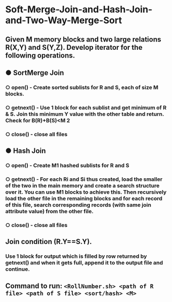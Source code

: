 # Soft-Merge-Join-and-Hash-Join-and-Two-Way-Merge-Sort
## Given M memory blocks and two large relations R(X,Y) and S(Y,Z). Develop iterator for the following operations.

## ● SortMerge Join

### ○ open() - Create sorted sublists for R and S, each of size M blocks.

### ○ getnext() - Use 1 block for each sublist and get minimum of R & S. Join this minimum Y value with the other table and return. Check for B(R)+B(S)<M 2


### ○ close() - close all files


## ● Hash Join


### ○ open() - Create M1 hashed sublists for R and S


### ○ getnext() - For each Ri and Si thus created, load the smaller of the two in the main memory and create a search structure over it. You can use M1 blocks to achieve this. Then recursively load the other file in the remaining blocks and for each record of this file, search corresponding records (with same join attribute value) from the other file.


### ○ close() - close all files


## Join condition (R.Y==S.Y).


### Use 1 block for output which is filled by row returned by getnext() and when it gets full, append it to the output file and continue.


## Command to run: `<RollNumber.sh> <path of R file> <path of S file> <sort/hash> <M>`
